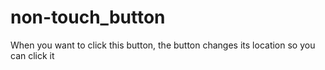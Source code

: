 # non-touch_button
When you want to click this button, the button changes its location so you can click it
